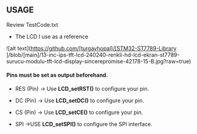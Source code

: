 ## USAGE

Review TestCode.txt

- The LCD I use as a reference

![alt text](https://github.com/[turgayhopal]/[STM32-ST7789-Library
]/blob/[main]/13-inc-ips-tft-lcd-240240-renkli-hd-lcd-ekran-st7789-surucu-modulu-tft-lcd-display-sincerepromise-42178-15-B.jpg?raw=true)


#### Pins must be set as output beforehand.

- RES (Pin) ->  Use **LCD_setRST()** to configure your pin.
- DC (Pin) ->  Use **LCD_setDC()** to configure your pin.
- CS (Pin) ->  Use **LCD_setCE()** to configure your pin.

- SPI ->USE **LCD_setSPI()** to configure the SPI interface.


